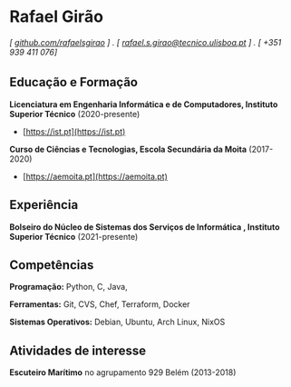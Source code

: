 Rafael Girão
======

<!-- #### Sysadmin enthusiast with a strong background in math, science and programming. -->
###### [ [github.com/rafaelsgirao](https://github.com/rafaelsgirao) ] . [ [rafael.s.girao@tecnico.ulisboa.pt](mailto:rafael.s.girao@tecnico.ulisboa.pt) ] . [ +351 939 411 076]


Educação e Formação
---------
**Licenciatura em Engenharia Informática e de Computadores, Instituto Superior Técnico** (2020-presente)

- [https://ist.pt](https://ist.pt)

**Curso de Ciências e Tecnologias, Escola Secundária da Moita** (2017-2020)

- [https://aemoita.pt](https://aemoita.pt)

Experiência
---------
**Bolseiro do Núcleo de Sistemas dos Serviços de Informática , Instituto Superior Técnico** (2021-presente)


<!--
- Data analysis and simulation in Python and MATLAB, and instrument control in C++. Designed and executed experiments across four projects and managed several undegraduate students.

-->

Competências
------
**Programação:** Python, C, Java, <!--Prolog-->

**Ferramentas:** Git, CVS, Chef, Terraform, Docker

**Sistemas Operativos:** Debian, Ubuntu, Arch Linux, NixOS


Atividades de interesse
------
**Escuteiro Marítimo** no agrupamento 929 Belém (2013-2018)

<!--**Membro da [STT](https://sectt.github.io)**, equipa de Segurança do Instituto Superior Técnico (2021-presente) -->


<!--
Awards
------
- **Sterling Prize Fellowship**, Yale University (2013). Awarded to 30 out of 10,500 applicants.
- **IU Founders Scholar**, Indiana University (2012)
- **Baccalaureate with Highest Distinction**, Indiana University (2012). Granted to 5 students out of 498 in the class.

Projetos
--------
**[*Evening Sessions: Explorations in Data Science and Python* Blog](http://sdsawtelle.github.io/blog/output/index.html)** (2015-present)

- Authored a series of articles covering a wide variety of topics and tools related to pure Python programming, data science and statistics.  

-->
